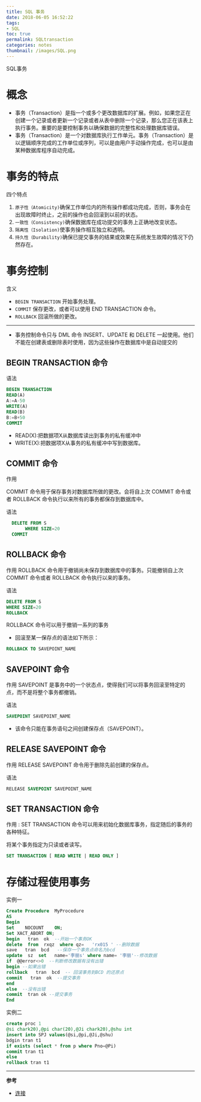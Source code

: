 ```yaml
---
title: SQL 事务
date: 2018-06-05 16:52:22
tags:
- SQL
toc: true
permalink: SQLtransaction
categories: notes
thumbnail: /images/SQL.png
---
```

SQL事务
<!--more-->
# 概念
- 事务（Transaction）是指一个或多个更改数据库的扩展。例如，如果您正在创建一个记录或者更新一个记录或者从表中删除一个记录，那么您正在该表上执行事务。重要的是要控制事务以确保数据的完整性和处理数据库错误。
- 事务（Transaction）是一个对数据库执行工作单元。事务（Transaction）是以逻辑顺序完成的工作单位或序列，可以是由用户手动操作完成，也可以是由某种数据库程序自动完成。

# 事务的特点
四个特点
1. `原子性（Atomicity)`确保工作单位内的所有操作都成功完成，否则，事务会在出现故障时终止，之前的操作也会回滚到以前的状态。
2. `一致性（Consistency)`确保数据库在成功提交的事务上正确地改变状态。
3. `隔离性（Isolation)`使事务操作相互独立和透明。
4. `持久性（Durability)`确保已提交事务的结果或效果在系统发生故障的情况下仍然存在。

# 事务控制
含义
- `BEGIN TRANSACTION` 开始事务处理。
- `COMMIT` 保存更改，或者可以使用 END TRANSACTION 命令。
- `ROLLBACK` 回滚所做的更改。
---
- 事务控制命令只与 DML 命令 INSERT、UPDATE 和 DELETE 一起使用。他们不能在创建表或删除表时使用，因为这些操作在数据库中是自动提交的

## BEGIN TRANSACTION 命令
语法
```sql
BEGIN TRANSACTION
READ(A)
A:=A-50
WRITE(A)
READ(B)
B:=B+50
COMMIT
```
- READ(X):把数据项X从数据库读出到事务的私有缓冲中
- WRITE(X):把数据项X从事务的私有缓冲中写到数据库。

## COMMIT 命令
作用

COMMIT 命令用于保存事务对数据库所做的更改。会将自上次 COMMIT 命令或者 ROLLBACK 命令执行以来所有的事务都保存到数据库中。

语法
```sql
  DELETE FROM S
       WHERE SIZE=20
  COMMIT
```
## ROLLBACK 命令
作用
ROLLBACK 命令用于撤销尚未保存到数据库中的事务。只能撤销自上次 COMMIT 命令或者 ROLLBACK 命令执行以来的事务。

语法
```sql
DELETE FROM S
WHERE SIZE=20
ROLLBACK
```

ROLLBACK 命令可以用于撤销一系列的事务
- 回滚至某一保存点的语法如下所示：
```sql
ROLLBACK TO SAVEPOINT_NAME
```
## SAVEPOINT 命令
作用
SAVEPOINT 是事务中的一个状态点，使得我们可以将事务回滚至特定的点，而不是将整个事务都撤销。

语法
```sql
SAVEPOINT SAVEPOINT_NAME
```
- 该命令只能在事务语句之间创建保存点（SAVEPOINT）。


## RELEASE SAVEPOINT 命令
作用
RELEASE SAVEPOINT 命令用于删除先前创建的保存点。

语法
```sql
RELEASE SAVEPOINT SAVEPOINT_NAME
```
## SET TRANSACTION 命令
作用
: SET TRANSACTION 命令可以用来初始化数据库事务，指定随后的事务的各种特征。

将某个事务指定为只读或者读写。
```sql
SET TRANSACTION [ READ WRITE | READ ONLY ]
```

# 存储过程使用事务
实例一
 ```sql
Create Procedure  MyProcedure
AS
Begin
Set    NOCOUNT    ON;
Set XACT_ABORT ON;
begin   tran  ok  --开始一个事务OK
delete  from  rxqz  where qz=   'rx015 ' --删除数据
save   tran  bcd   --保存一个事务点命名为bcd
update  sz  set   name='李丽s' where name= '李丽'--修改数据
if  @@error<>0  --判断修改数据有没有出错
begin --如果出错
rollback   tran  bcd  -- 回滚事务到BCD 的还原点
commit   tran  ok  --提交事务
end
else  --没有出错
commit  tran ok --提交事务
End
```

实例二
```sql
create proc 1
@si chark20),@pi char(20),@Ji chark20),@shu int
insert into SPJ values(@si,@pi,@Ji,@shu)
bdgin tran t1
if exists (select * from p where Pno=@Pi)
commit tran t1
else
rollback tran t1
```
---
**参考**
- [连接](http://wiki.jikexueyuan.com/project/sql/transactions.html)
